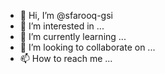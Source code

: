- 👋 Hi, I’m @sfarooq-gsi
- 👀 I’m interested in ...
- 🌱 I’m currently learning ...
- 💞️ I’m looking to collaborate on ...
- 📫 How to reach me ...

<!---
sfarooq-gsi/sfarooq-gsi is a ✨ special ✨ repository because its `README.md` (this file) appears on your GitHub profile.
You can click the Preview link to take a look at your changes.
--->
